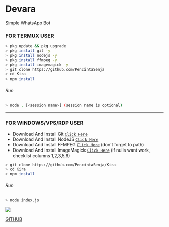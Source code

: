 # Devara
Simple WhatsApp Bot

### FOR TERMUX USER
```bash
> pkg update && pkg upgrade
> pkg install git -y
> pkg install nodejs -y
> pkg install ffmpeg -y
> pkg install imagemagick -y
> git clone https://github.com/PencintaSenja
> cd Kira
> npm install
```
###### Run
```bash
> node . [<session name>] (session name is optional)
```

---------

### FOR WINDOWS/VPS/RDP USER
* Download And Install Git [`Click Here`](https://git-scm.com/downloads) <br>
* Download And Install NodeJS [`Click Here`](https://nodejs.org/en/download) <br>
* Download And Install FFMPEG [`Click Here`](https://ffmpeg.org/download.html) (don't forget to path) 
* Download And Install ImageMagick [`Click Here`](https://imagemagick.org/script/download.php) (if nulis want work,  checklist columns 1,2,3,5,6) 
```bash
> git clone https://github.com/PencintaSenja/Kira
> cd Kira
> npm install
```
###### Run
```bash
> node index.js
```

<img src="https://pa1.narvii.com/6555/16cbf1bfa3eefee3fa2772a1d03faf5b012c3fc3_hq.gif"/>

</p>

</p>

[GITHUB](https://github.com/DanBandung)
